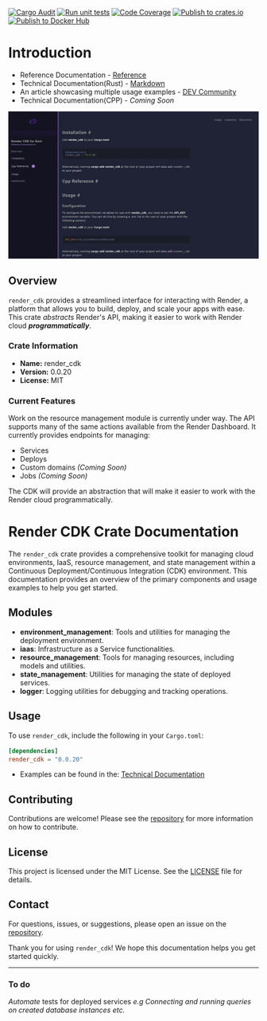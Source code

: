 [![Cargo Audit](https://github.com/lexara-prime-ai/RENDER_CDK/actions/workflows/audit.yaml/badge.svg)](https://github.com/lexara-prime-ai/RENDER_CDK/actions/workflows/audit.yaml)
[![Run unit tests](https://github.com/lexara-prime-ai/RENDER_CDK/actions/workflows/tests.yml/badge.svg)](https://github.com/lexara-prime-ai/RENDER_CDK/actions/workflows/tests.yml)
[![Code Coverage](https://github.com/lexara-prime-ai/RENDER_CDK/actions/workflows/code-coverage.yml/badge.svg)](https://github.com/lexara-prime-ai/RENDER_CDK/actions/workflows/code-coverage.yml)
[![Publish to crates.io](https://github.com/lexara-prime-ai/RENDER_CDK/actions/workflows/cargo-publish.yml/badge.svg)](https://github.com/lexara-prime-ai/RENDER_CDK/actions/workflows/cargo-publish.yml)
[![Publish to Docker Hub](https://github.com/lexara-prime-ai/RENDER_CDK/actions/workflows/docker-publish.yml/badge.svg)](https://github.com/lexara-prime-ai/RENDER_CDK/actions/workflows/docker-publish.yml)


# Introduction

- Reference Documentation - [Reference](https://cdk-c1wu.onrender.com/)
- Technical Documentation(Rust) - [Markdown](https://github.com/lexara-prime-ai/RENDER_CDK/blob/master/render_cdk/README.md)
- An article showcasing multiple usage examples - [DEV Community](https://dev.to/irfanghat/a-new-era-of-simplified-deployment-51hg)
- Technical Documentation(CPP) - _Coming Soon_

![docs](https://github.com/lexara-prime-ai/RENDER_CDK/blob/master/docs/previews/docs.jpeg?raw=true)

## Overview

`render_cdk` provides a streamlined interface for interacting with Render, a platform that allows you to build, deploy, and scale your apps with ease. This crate _abstracts_ Render's API, making it easier to work with Render cloud _**programmatically**_.

### Crate Information

- **Name:** render_cdk
- **Version:** 0.0.20
- **License:** MIT

### Current Features

Work on the resource management module is currently under way. The API supports many of the same actions available from the Render Dashboard. It currently provides endpoints for managing:

- Services
- Deploys
- Custom domains _(Coming Soon)_
- Jobs _(Coming Soon)_

The CDK will provide an abstraction that will make it easier to work with the Render cloud programmatically.

# Render CDK Crate Documentation

The `render_cdk` crate provides a comprehensive toolkit for managing cloud environments, IaaS, resource management, and state management within a Continuous Deployment/Continuous Integration (CDK) environment. This documentation provides an overview of the primary components and usage examples to help you get started.

## Modules

- **environment_management**: Tools and utilities for managing the deployment environment.
- **iaas**: Infrastructure as a Service functionalities.
- **resource_management**: Tools for managing resources, including models and utilities.
- **state_management**: Utilities for managing the state of deployed services.
- **logger**: Logging utilities for debugging and tracking operations.

## Usage

To use `render_cdk`, include the following in your `Cargo.toml`:

```toml
[dependencies]
render_cdk = "0.0.20"
```

* Examples can be found in the:  [Technical Documentation](https://github.com/lexara-prime-ai/RENDER_CDK/blob/master/render_cdk/README.md)

## Contributing

Contributions are welcome! Please see the [repository](CONTRIBUTING.md) for more information on how to contribute.

## License

This project is licensed under the MIT License. See the [LICENSE](https://github.com/lexara-prime-ai/MPESA_SDK/blob/master/LICENSE) file for details.

## Contact

For questions, issues, or suggestions, please open an issue on the [repository](https://github.com/lexara-prime-ai/RENDER_CDK).

Thank you for using `render_cdk`! We hope this documentation helps you get started quickly.

_______

### To do
_Automate_ tests for deployed services _e.g Connecting and running queries on created database instances etc._
